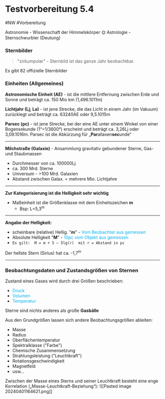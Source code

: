 # Testvorbereitung 5.4
#NW #Vorbereitung 

Astronomie - Wissenschaft der Himmelskörper 🌞
Astrologie - Sternschwurbler (Deutung) 

### Sternbilder

>"zirkumpolar" - Sternbild ist das ganze Jahr beobachtbar.

Es gibt 82 offizielle Sternbilder


### Einheiten (Allgemeines)

**Astronomische Einheit (AE)** - ist die mittlere Entfernung zwischen Erde und Sonne und beträgt ca. 150 Mio km (1,496.1011m)

**Lichtjahr (Lj; La)** - ist jene Strecke, die das Licht in einem Jahr (im Vakuum) zurücklegt und beträgt ca. 63240AE oder 9,5.1015m

**Parsec (pc)** - ist jene Strecke, bei der eine AE unter einem Winkel von einer Bogensekunde (1“=1/3600°) erscheint und beträgt ca. 3,26Lj oder 3,09.1016m. Parsec ist die Abkürzung für „**Par**allaxen**sec**unde“

****
**Milchstraße (Galaxie)** - Ansammlung gravitativ gebundener Sterne, Gas- und Staubmassen
- Durchmesser von ca. 100000Lj
- ca. 300 Mrd. Sterne
- Universum - >100 Mrd. Galaxien
- Abstand zwischen Galax. = mehrere Mio. Lichtjahre
****
**Zur Kategorisierung ist die Helligkeit sehr wichtig**
- Maßeinheit ist die Größenklasse mit dem Einheitszeichen **m**
	- Bsp: L=5,3<sup>m</sup>
****
**Angabe der Helligkeit:**
- scheinbare (relative) Hellig. "**m**" - <span style="color:#00b0f0">Vom Beobachter aus gemessen</span>
- Absolute Helligkeit "**M**" - <span style="color:#00b0f0">10pc vom Objekt aus gemessen</span>
- `Es gilt:  M = m + 5 – 5lg(r)  mit r = Abstand in pc`

Der hellste Stern (Sirius) hat ca. -1,7<sup>m</sup>
****

### Beobachtungsdaten und Zustandsgrößen von Sternen

Zustand eines Gases wird durch drei Größen beschrieben:
- <span style="color:#00b0f0">Druck</span>
- <span style="color:#00b0f0">Volumen</span>
- <span style="color:#00b0f0">Temperatur</span>

Sterne sind nichts anderes als große **Gasbälle**

Aus den Grundgrößen lassen sich andere Beobachtungsgrößen ableiten:
- Masse
- Radius
- Oberflächentemperatur
- Spektralklasse ("Farbe")
- Chemische Zusammensetzung
- Strahlungsleistung ("Leuchtkraft")
- Rotationsgeschwindigkeit
- Magnetfeld
- usw... 

Zwischen der Masse eines Sterns und seiner Leuchtkraft besteht eine enge Korrelation („Masse-Leuchtkraft-Beziehung“):
![[Pasted image 20240401164621.png]]